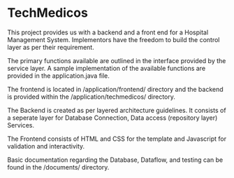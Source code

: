 # TechMedicos

This project provides us with a backend and a front end for a Hospital Management System. Implementors have the freedom to build the control layer as per their requirement. 

The primary functions available are outlined in the interface provided by the service layer. A sample implementation of the available functions are provided in the application.java file. 

The frontend is located in /application/frontend/ directory and the backend is provided within the /application/techmedicos/ directory.

The Backend is created as per layered architecture guidelines. It consists of a seperate layer for Database Connection, Data access (repository layer) Services.

The Frontend consists of HTML and CSS for the template and Javascript for validation and interactivity.

Basic documentation regarding the Database, Dataflow, and testing can be found in the /documents/ directory.